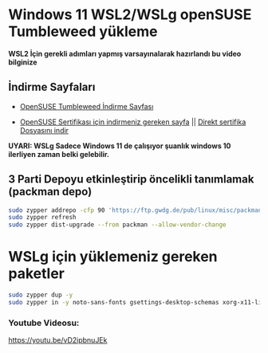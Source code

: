 # Windows 11 WSL2/WSLg openSUSE Tumbleweed yükleme

**WSL2 İçin gerekli adımları yapmış varsayınalarak hazırlandı bu video bilginize**

## İndirme Sayfaları
- [OpenSUSE Tumbleweed İndirme Sayfası](https://download.opensuse.org/tumbleweed/appliances/) 

- [OpenSUSE Sertifikası için indirmeniz gereken sayfa](https://build.opensuse.org/package/view_file/openSUSE:Factory/shim/openSUSE-UEFI-CA-Certificate.crt?expand=1) || [Direkt sertifika Dosyasını indir]()

**UYARI: WSLg Sadece Windows 11 de çalışıyor şuanlık windows 10 ilerliyen zaman belki gelebilir.**

## 3 Parti Depoyu etkinleştirip öncelikli tanımlamak (packman depo)
```bash
sudo zypper addrepo -cfp 90 'https://ftp.gwdg.de/pub/linux/misc/packman/suse/openSUSE_Tumbleweed/' packman
sudo zypper refresh
sudo zypper dist-upgrade --from packman --allow-vendor-change
```
# WSLg için yüklemeniz gereken paketler
```bash
sudo zypper dup -y
sudo zypper in -y noto-sans-fonts gsettings-desktop-schemas xorg-x11-libs xorg-x11-server humanity-icon-theme
```

### Youtube Videosu:
https://youtu.be/vD2ipbnuJEk
